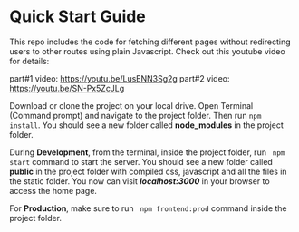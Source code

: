 # Quick Start Guide

This repo includes the code for fetching different pages without redirecting users to other routes using plain Javascript. Check out this youtube video for details:

part#1 video: https://youtu.be/LusENN3Sg2g
part#2 video: https://youtu.be/SN-Px5ZcJLg

Download or clone the project on your local drive. Open Terminal (Command prompt) and navigate to the project folder. Then run ```npm install```. You should see a new folder called **node_modules** in the project folder.

During **Development**, from the terminal, inside the project folder, run ``` npm start``` command to start the server. You should see a new folder called **public** in the project folder with compiled css, javascript and all the files in the static folder. You now can visit ***localhost:3000*** in your browser to access the home page.

For **Production**, make sure to run ``` npm frontend:prod``` command inside the project folder.